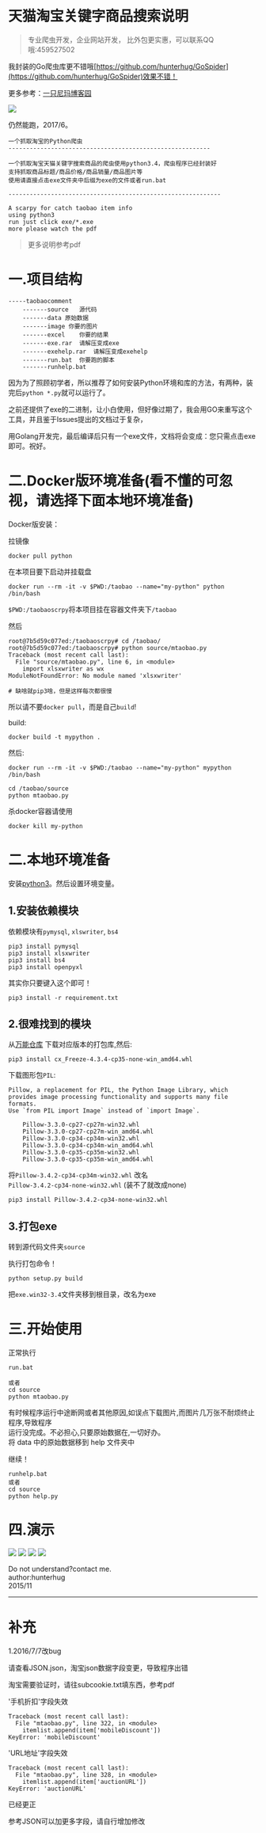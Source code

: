 # 天猫淘宝关键字商品搜索说明

> 专业爬虫开发，企业网站开发， 比外包更实惠，可以联系QQ哦:459527502

我封装的Go爬虫库更不错哦[https://github.com/hunterhug/GoSpider](https://github.com/hunterhug/GoSpider)效果不错！

更多参考：[一只尼玛博客园](http://www.cnblogs.com/nima/p/5324490.html)

![](doc/seeme0.jpg)

仍然能跑，2017/6。

```
一个抓取淘宝的Python爬虫
---------------------------------------------------------

一个抓取淘宝天猫关键字搜索商品的爬虫使用python3.4，爬虫程序已经封装好
支持抓取商品标题/商品价格/商品销量/商品图片等
使用请直接点击exe文件夹中后缀为exe的文件或者run.bat

------------------------------------------------------------

A scarpy for catch taobao item info
using python3
run just click exe/*.exe
more please watch the pdf
```

>更多说明参考pdf


# 一.项目结构

```
-----taobaocomment
	-------source	源代码
	-------data 原始数据
	-------image 你要的图片
	-------excel	你要的结果
	-------exe.rar	请解压变成exe
	-------exehelp.rar	请解压变成exehelp
	-------run.bat	你要跑的脚本
	-------runhelp.bat 
```

因为为了照顾初学者，所以推荐了如何安装Python环境和库的方法，有两种，装完后`python *.py`就可以运行了。

之前还提供了exe的二进制，让小白使用，但好像过期了，我会用GO来重写这个工具，并且鉴于Issues提出的文档过于复杂，

用Golang开发完，最后编译后只有一个exe文件，文档将会变成：您只需点击exe即可。祝好。

# 二.Docker版环境准备(看不懂的可忽视，请选择下面本地环境准备)

Docker版安装：

拉镜像

```
docker pull python

```

在本项目要下启动并挂载盘

```
docker run --rm -it -v $PWD:/taobao --name="my-python" python /bin/bash
```

`$PWD:/taobaoscrpy`将本项目挂在容器文件夹下`/taobao`

然后

```
root@7b5d59c077ed:/taobaoscrpy# cd /taobao/
root@7b5d59c077ed:/taobaoscrpy# python source/mtaobao.py 
Traceback (most recent call last):
  File "source/mtaobao.py", line 6, in <module>
    import xlsxwriter as wx
ModuleNotFoundError: No module named 'xlsxwriter'

# 缺啥就pip3啥，但是这样每次都很慢
```

所以请不要`docker pull`，而是自己`build`!

build:

```
docker build -t mypython .
```

然后:

```
docker run --rm -it -v $PWD:/taobao --name="my-python" mypython /bin/bash

cd /taobao/source
python mtaobao.py
```

杀docker容器请使用

```
docker kill my-python
```
# 二.本地环境准备

安装[python3](https://www.python.org/downloads/)。然后设置环境变量。

## 1.安装依赖模块

依赖模块有`pymysql`, `xlswriter`, `bs4`

```
pip3 install pymysql
pip3 install xlsxwriter
pip3 install bs4
pip3 install openpyxl
```

其实你只要键入这个即可！

```
pip3 install -r requirement.txt

```
## 2.很难找到的模块

从[万能仓库](http://www.lfd.uci.edu/~gohlke/pythonlibs/#cx_freeze) 下载对应版本的打包库,然后:

```
pip3 install cx_Freeze-4.3.4-cp35-none-win_amd64.whl
```

下载图形包`PIL`:

```
Pillow, a replacement for PIL, the Python Image Library, which provides image processing functionality and supports many file formats.
Use `from PIL import Image` instead of `import Image`.

    Pillow-3.3.0-cp27-cp27m-win32.whl
    Pillow-3.3.0-cp27-cp27m-win_amd64.whl
    Pillow-3.3.0-cp34-cp34m-win32.whl
    Pillow-3.3.0-cp34-cp34m-win_amd64.whl
    Pillow-3.3.0-cp35-cp35m-win32.whl
    Pillow-3.3.0-cp35-cp35m-win_amd64.whl

```

将`Pillow‑3.4.2‑cp34‑cp34m‑win32.whl` 改名 `Pillow‑3.4.2‑cp34‑none‑win32.whl` (装不了就改成none)

```
pip3 install Pillow‑3.4.2‑cp34‑none‑win32.whl
```

## 3.打包exe

转到源代码文件夹`source`

执行打包命令！

```
python setup.py build
```

把`exe.win32-3.4`文件夹移到根目录，改名为exe

# 三.开始使用

正常执行

```
run.bat

或者
cd source
python mtaobao.py
```

有时候程序运行中途断网或者其他原因,如误点下载图片,而图片几万张不耐烦终止程序,导致程序<br/>
运行没完成。不必担心,只要原始数据在,一切好办。<br/>
将 data 中的原始数据移到 help 文件夹中

继续！

```
runhelp.bat
或者
cd source
python help.py
```

# 四.演示
![](doc/seeme1.jpg)
![](doc/seeme2.jpg)
![](doc/seeme3.jpg)
![](doc/seeme4.jpg)


Do not understand?contact me.<br/>
author:hunterhug<br/>
2015/11

--------------------------------------------------------------

# 补充
1.2016/7/7改bug

请查看JSON.json，淘宝json数据字段变更，导致程序出错<br/>

淘宝需要验证时，请往subcookie.txt填东西，参考pdf<br/>

 '手机折扣'字段失效
```
Traceback (most recent call last):
  File "mtaobao.py", line 322, in <module>
    itemlist.append(item['mobileDiscount'])
KeyError: 'mobileDiscount'
```

'URL地址'字段失效
```
Traceback (most recent call last):
  File "mtaobao.py", line 328, in <module>
    itemlist.append(item['auctionURL'])
KeyError: 'auctionURL'
```

已经更正

参考JSON可以加更多字段，请自行增加修改
